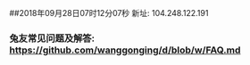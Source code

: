 ##2018年09月28日07时12分07秒 新址: 104.248.122.191
### 兔友常见问题及解答: https://github.com/wanggonging/d/blob/w/FAQ.md
